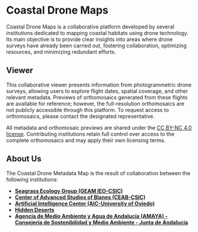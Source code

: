 # Coastal Drone Maps

Coastal Drone Maps is a collaborative platform developed by several institutions dedicated to mapping coastal habitats using drone technology. Its main objective is to provide clear insights into areas where drone surveys have already been carried out, fostering collaboration, optimizing resources, and minimizing redundant efforts.

## Viewer
This collaborative viewer presents information from photogrammetric drone surveys, allowing users to explore flight dates, spatial coverage, and other relevant metadata. Previews of orthomosaics generated from these flights are available for reference; however, the full-resolution orthomosaics are not publicly accessible through this platform. To request access to orthomosaics, please contact the designated representative.

All metadata and orthomosaic previews are shared under the [CC BY-NC 4.0 license](https://creativecommons.org/licenses/by-nc/4.0/deed.en). Contributing institutions retain full control over access to the complete orthomosaics and may apply their own licensing terms.


## About Us

The Coastal Drone Metadata Map is the result of collaboration between the following institutions:

- **[Seagrass Ecology Group (GEAM IEO-CSIC)](https://www.ieo.es/es/)**
- **[Center of Advanced Studies of Blanes (CEAB-CSIC)](https://www.ceab.csic.es)**
- **[Artificial Intelligence Center (AIC-University of Oviedo)](https://www.aic.uniovi.es)**
- **[Hidden Deserts](https://hiddendeserts.com)**
- **[Agencia de Medio Ambiente y Agua de Andalucía (AMAYA) - Consejería de Sostenibilidad y Medio Ambiente - Junta de Andalucía](https://www.juntadeandalucia.es/organismos/amaya.html)**


